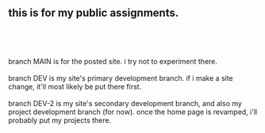 this is for my public assignments. 
<br><br>
----------------
<br><br>
branch MAIN is for the posted site. i try not to experiment there.
<br><br>
branch DEV is my site's primary development branch. if i make a site change, it'll most likely be put there first.
<br><br>
branch DEV-2 is my site's secondary development branch, and also my project development branch (for now). once the home page is revamped, i'll probably put my projects there. 